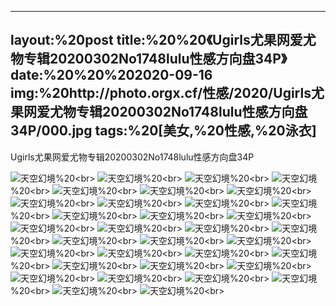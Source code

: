 ﻿---
layout:%20post
title:%20%20《Ugirls尤果网爱尤物专辑20200302No1748lulu性感方向盘34P》
date:%20%20%202020-09-16
img:%20http://photo.orgx.cf/性感/2020/Ugirls尤果网爱尤物专辑20200302No1748lulu性感方向盘34P/000.jpg
tags:%20[美女,%20性感,%20泳衣]
---

Ugirls尤果网爱尤物专辑20200302No1748lulu性感方向盘34P



![天空幻境](http://photo.orgx.cf/性感/2020/Ugirls尤果网爱尤物专辑20200302No1748lulu性感方向盘34P/001.jpg%20''天空幻境'')%20<br>
![天空幻境](http://photo.orgx.cf/性感/2020/Ugirls尤果网爱尤物专辑20200302No1748lulu性感方向盘34P/002.jpg%20''天空幻境'')%20<br>
![天空幻境](http://photo.orgx.cf/性感/2020/Ugirls尤果网爱尤物专辑20200302No1748lulu性感方向盘34P/003.jpg%20''天空幻境'')%20<br>
![天空幻境](http://photo.orgx.cf/性感/2020/Ugirls尤果网爱尤物专辑20200302No1748lulu性感方向盘34P/004.jpg%20''天空幻境'')%20<br>
![天空幻境](http://photo.orgx.cf/性感/2020/Ugirls尤果网爱尤物专辑20200302No1748lulu性感方向盘34P/005.jpg%20''天空幻境'')%20<br>
![天空幻境](http://photo.orgx.cf/性感/2020/Ugirls尤果网爱尤物专辑20200302No1748lulu性感方向盘34P/006.jpg%20''天空幻境'')%20<br>
![天空幻境](http://photo.orgx.cf/性感/2020/Ugirls尤果网爱尤物专辑20200302No1748lulu性感方向盘34P/007.jpg%20''天空幻境'')%20<br>
![天空幻境](http://photo.orgx.cf/性感/2020/Ugirls尤果网爱尤物专辑20200302No1748lulu性感方向盘34P/008.jpg%20''天空幻境'')%20<br>
![天空幻境](http://photo.orgx.cf/性感/2020/Ugirls尤果网爱尤物专辑20200302No1748lulu性感方向盘34P/009.jpg%20''天空幻境'')%20<br>
![天空幻境](http://photo.orgx.cf/性感/2020/Ugirls尤果网爱尤物专辑20200302No1748lulu性感方向盘34P/010.jpg%20''天空幻境'')%20<br>
![天空幻境](http://photo.orgx.cf/性感/2020/Ugirls尤果网爱尤物专辑20200302No1748lulu性感方向盘34P/011.jpg%20''天空幻境'')%20<br>
![天空幻境](http://photo.orgx.cf/性感/2020/Ugirls尤果网爱尤物专辑20200302No1748lulu性感方向盘34P/012.jpg%20''天空幻境'')%20<br>
![天空幻境](http://photo.orgx.cf/性感/2020/Ugirls尤果网爱尤物专辑20200302No1748lulu性感方向盘34P/013.jpg%20''天空幻境'')%20<br>
![天空幻境](http://photo.orgx.cf/性感/2020/Ugirls尤果网爱尤物专辑20200302No1748lulu性感方向盘34P/014.jpg%20''天空幻境'')%20<br>
![天空幻境](http://photo.orgx.cf/性感/2020/Ugirls尤果网爱尤物专辑20200302No1748lulu性感方向盘34P/015.jpg%20''天空幻境'')%20<br>
![天空幻境](http://photo.orgx.cf/性感/2020/Ugirls尤果网爱尤物专辑20200302No1748lulu性感方向盘34P/016.jpg%20''天空幻境'')%20<br>
![天空幻境](http://photo.orgx.cf/性感/2020/Ugirls尤果网爱尤物专辑20200302No1748lulu性感方向盘34P/017.jpg%20''天空幻境'')%20<br>
![天空幻境](http://photo.orgx.cf/性感/2020/Ugirls尤果网爱尤物专辑20200302No1748lulu性感方向盘34P/018.jpg%20''天空幻境'')%20<br>
![天空幻境](http://photo.orgx.cf/性感/2020/Ugirls尤果网爱尤物专辑20200302No1748lulu性感方向盘34P/019.jpg%20''天空幻境'')%20<br>
![天空幻境](http://photo.orgx.cf/性感/2020/Ugirls尤果网爱尤物专辑20200302No1748lulu性感方向盘34P/020.jpg%20''天空幻境'')%20<br>
![天空幻境](http://photo.orgx.cf/性感/2020/Ugirls尤果网爱尤物专辑20200302No1748lulu性感方向盘34P/021.jpg%20''天空幻境'')%20<br>
![天空幻境](http://photo.orgx.cf/性感/2020/Ugirls尤果网爱尤物专辑20200302No1748lulu性感方向盘34P/022.jpg%20''天空幻境'')%20<br>
![天空幻境](http://photo.orgx.cf/性感/2020/Ugirls尤果网爱尤物专辑20200302No1748lulu性感方向盘34P/023.jpg%20''天空幻境'')%20<br>
![天空幻境](http://photo.orgx.cf/性感/2020/Ugirls尤果网爱尤物专辑20200302No1748lulu性感方向盘34P/024.jpg%20''天空幻境'')%20<br>
![天空幻境](http://photo.orgx.cf/性感/2020/Ugirls尤果网爱尤物专辑20200302No1748lulu性感方向盘34P/025.jpg%20''天空幻境'')%20<br>
![天空幻境](http://photo.orgx.cf/性感/2020/Ugirls尤果网爱尤物专辑20200302No1748lulu性感方向盘34P/026.jpg%20''天空幻境'')%20<br>
![天空幻境](http://photo.orgx.cf/性感/2020/Ugirls尤果网爱尤物专辑20200302No1748lulu性感方向盘34P/027.jpg%20''天空幻境'')%20<br>
![天空幻境](http://photo.orgx.cf/性感/2020/Ugirls尤果网爱尤物专辑20200302No1748lulu性感方向盘34P/028.jpg%20''天空幻境'')%20<br>
![天空幻境](http://photo.orgx.cf/性感/2020/Ugirls尤果网爱尤物专辑20200302No1748lulu性感方向盘34P/029.jpg%20''天空幻境'')%20<br>
![天空幻境](http://photo.orgx.cf/性感/2020/Ugirls尤果网爱尤物专辑20200302No1748lulu性感方向盘34P/030.jpg%20''天空幻境'')%20<br>
![天空幻境](http://photo.orgx.cf/性感/2020/Ugirls尤果网爱尤物专辑20200302No1748lulu性感方向盘34P/031.jpg%20''天空幻境'')%20<br>
![天空幻境](http://photo.orgx.cf/性感/2020/Ugirls尤果网爱尤物专辑20200302No1748lulu性感方向盘34P/032.jpg%20''天空幻境'')%20<br>
![天空幻境](http://photo.orgx.cf/性感/2020/Ugirls尤果网爱尤物专辑20200302No1748lulu性感方向盘34P/033.jpg%20''天空幻境'')%20<br>
![天空幻境](http://photo.orgx.cf/性感/2020/Ugirls尤果网爱尤物专辑20200302No1748lulu性感方向盘34P/034.jpg%20''天空幻境'')%20<br>
